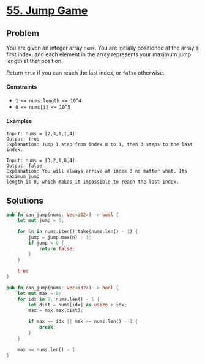 # [55. Jump Game](https://leetcode.com/problems/jump-game/)

## Problem

You are given an integer array `nums`. You are initially positioned at the
array's first index, and each element in the array represents your maximum jump
length at that position.

Return `true` if you can reach the last index, or `false` otherwise.

#### Constraints

* `1 <= nums.length <= 10^4`
* `0 <= nums[i] <= 10^5`

#### Examples

```text
Input: nums = [2,3,1,1,4]
Output: true
Explanation: Jump 1 step from index 0 to 1, then 3 steps to the last index.
```

```text
Input: nums = [3,2,1,0,4]
Output: false
Explanation: You will always arrive at index 3 no matter what. Its maximum jump 
length is 0, which makes it impossible to reach the last index.
```

## Solutions

```rust
pub fn can_jump(nums: Vec<i32>) -> bool {
    let mut jump = 0;

    for &n in nums.iter().take(nums.len() - 1) {
        jump = jump.max(n) - 1;
        if jump < 0 {
            return false;
        }
    }

    true
}
```

```rust
pub fn can_jump(nums: Vec<i32>) -> bool {
    let mut max = 0;
    for idx in 0..nums.len() - 1 {
        let dist = nums[idx] as usize + idx;
        max = max.max(dist);

        if max == idx || max >= nums.len() - 1 {
            break;
        }
    }

    max >= nums.len() - 1
}
```